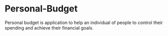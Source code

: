 # Personal-Budget
Personal budget is application to help an individual of people to control their spending and achieve their financial goals.
